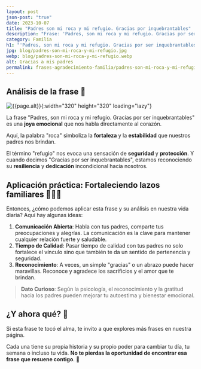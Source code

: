 ```yaml
---
layout: post
json-post: "true"
date: 2023-10-07
title: "Padres son mi roca y mi refugio. Gracias por inquebrantables"
description: "Frase: 'Padres, son mi roca y mi refugio. Gracias por ser inquebrantables'👨‍👩‍👧 ¡Haz clic para fortalecer esos lazos! 🏠"
category: Familia
h1: "'Padres, son mi roca y mi refugio. Gracias por ser inquebrantables' 👨‍👩‍👧"
jpg: blog/padres-son-mi-roca-y-mi-refugio.jpg
webp: blog/padres-son-mi-roca-y-mi-refugio.webp
alt: Gracias a mis padres
permalink: frases-agradecimiento-familia/padres-son-mi-roca-y-mi-refugio
---
```

## Análisis de la frase 🤔

![{{page.alt}}]({{site.baseurl}}/img/{{page.webp}} "{{page.alt}}"){:width="320" height="320" loading="lazy"}

La frase "Padres, son mi roca y mi refugio. Gracias por ser inquebrantables" es una **joya emocional** que nos habla directamente al corazón.

Aquí, la palabra "roca" simboliza la **fortaleza** y la **estabilidad** que nuestros padres nos brindan.

El término "refugio" nos evoca una sensación de **seguridad** y **protección**. Y cuando decimos "Gracias por ser inquebrantables", estamos reconociendo su **resiliencia** y **dedicación** incondicional hacia nosotros.

## Aplicación práctica: Fortaleciendo lazos familiares 👨‍👩‍👧

Entonces, ¿cómo podemos aplicar esta frase y su análisis en nuestra vida diaria? Aquí hay algunas ideas:

1. **Comunicación Abierta**: Habla con tus padres, comparte tus preocupaciones y alegrías. La comunicación es la clave para mantener cualquier relación fuerte y saludable.
2. **Tiempo de Calidad**: Pasar tiempo de calidad con tus padres no solo fortalece el vínculo sino que también te da un sentido de pertenencia y seguridad.
3. **Reconocimiento**: A veces, un simple "gracias" o un abrazo puede hacer maravillas. Reconoce y agradece los sacrificios y el amor que te brindan.

> **Dato Curioso**: Según la psicología, el reconocimiento y la gratitud hacia los padres pueden mejorar tu autoestima y bienestar emocional.

## ¿Y ahora qué? 🚀

Si esta frase te tocó el alma, te invito a que explores más frases en nuestra página.

Cada una tiene su propia historia y su propio poder para cambiar tu día, tu semana o incluso tu vida. **No te pierdas la oportunidad de encontrar esa frase que resuene contigo**. 🌈
